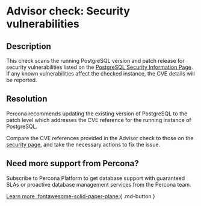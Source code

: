 # Advisor check: Security vulnerabilities 

## Description

This check scans the running PostgreSQL version and patch release for security vulnerabilities listed on the [PostgreSQL Security Information Page](https://www.postgresql.org/support/security/).  If any known vulnerabilities affect the checked instance, the CVE details will be reported. 

## Resolution

Percona recommends updating the existing version of PostgreSQL to the patch level which addresses the CVE reference for the running instance of PostgreSQL.  

Compare the CVE references provided in the Advisor check to those on the [security page](https://www.postgresql.org/support/security/), and take the necessary actions to fix the issue.

## Need more support from Percona?

Subscribe to Percona Platform to get database support with guaranteed SLAs or proactive database management services from the Percona team.

[Learn more :fontawesome-solid-paper-plane:](https://per.co.na/subscribe){ .md-button }
